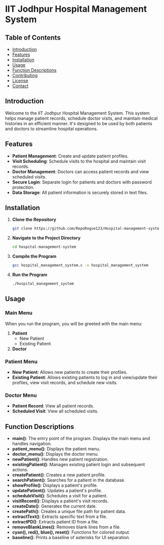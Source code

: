 # IIT Jodhpur Hospital Management System

## Table of Contents
- [Introduction](#introduction)
- [Features](#features)
- [Installation](#installation)
- [Usage](#usage)
- [Function Descriptions](#function-descriptions)
- [Contributing](#contributing)
- [License](#license)
- [Contact](#contact)

## Introduction
Welcome to the IIT Jodhpur Hospital Management System. This system helps manage patient records, schedule doctor visits, and maintain medical histories in an efficient manner. It's designed to be used by both patients and doctors to streamline hospital operations.

## Features
- **Patient Management**: Create and update patient profiles.
- **Visit Scheduling**: Schedule visits to the hospital and maintain visit records.
- **Doctor Management**: Doctors can access patient records and view scheduled visits.
- **Secure Login**: Separate login for patients and doctors with password protection.
- **Data Storage**: All patient information is securely stored in text files.

## Installation
1. **Clone the Repository**
    ```sh
    git clone https://github.com/RepoRogue123/Hospital-management-system.git
    ```
2. **Navigate to the Project Directory**
    ```sh
    cd hospital-management-system
    ```
3. **Compile the Program**
    ```sh
    gcc hospital_management_system.c -o hospital_management_system
    ```
4. **Run the Program**
    ```sh
    ./hospital_management_system
    ```

## Usage
### Main Menu
When you run the program, you will be greeted with the main menu:
1. **Patient**
    - New Patient
    - Existing Patient
2. **Doctor**

### Patient Menu
- **New Patient**: Allows new patients to create their profiles.
- **Existing Patient**: Allows existing patients to log in and view/update their profiles, view visit records, and schedule new visits.

### Doctor Menu
- **Patient Record**: View all patient records.
- **Scheduled Visit**: View all scheduled visits.

## Function Descriptions
- **main()**: The entry point of the program. Displays the main menu and handles navigation.
- **patient_menu()**: Displays the patient menu.
- **doctor_menu()**: Displays the doctor menu.
- **newPatient()**: Handles new patient registration.
- **existingPatient()**: Manages existing patient login and subsequent actions.
- **createPatient()**: Creates a new patient profile.
- **searchPatient()**: Searches for a patient in the database.
- **showProfile()**: Displays a patient's profile.
- **updatePatient()**: Updates a patient's profile.
- **scheduleVisit()**: Schedules a visit for a patient.
- **visitRecord()**: Displays a patient's visit records.
- **createDate()**: Generates the current date.
- **createPath()**: Creates a unique file path for patient data.
- **extractText()**: Extracts specific text from a file.
- **extractPD()**: Extracts patient ID from a file.
- **removeBlankLines()**: Removes blank lines from a file.
- **cyan(), red(), blue(), reset()**: Functions for colored output.
- **baseline()**: Prints a baseline of asterisks for UI separation.

